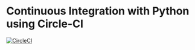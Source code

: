 # Continuous Integration with Python using Circle-CI

[![CircleCI](https://circleci.com/gh/circleci/circleci-docs.svg?style=svg)](https://app.circleci.com/pipelines/github/mohankrishna225/python-ci)
